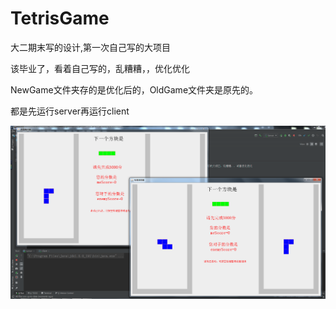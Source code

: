 # TetrisGame
大二期末写的设计,第一次自己写的大项目

该毕业了，看着自己写的，乱糟糟，，优化优化

NewGame文件夹存的是优化后的，OldGame文件夹是原先的。

都是先运行server再运行client

![1](https://github.com/xiaobaobao007/TetrisGame/raw/master/src/resouse/img/1.png)
